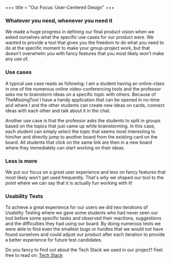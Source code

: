 +++
title = "Our Focus: User-Centered Design"
+++

### Whatever you need, whenever you need it

We made a huge progress in defining our final product vision when we asked ourselves what the specific use cases for our product were. We wanted to provide a tool that gives you the freedom to do what you need to do at the specific moment to make your group-project work, but that doesn't overwhelm you with fancy features that you most likely won't make any use of.

### Use cases
A typical use case reads as following: I am a student having an online-class in one of the numerous online video-conferencing tools and the professor asks me to brainstorm ideas on a specific topic with others. Because of TheMissingTool I have a handy application that can be opened in no-time and where I and the other students can create new ideas on cards, connect ideas with each other and talk about it in the chat.

Another use case is that the professor asks the students to split in groups based on the topics that just came up while brainstorming. In this case, each student can simply select the topic that seems most interesting to him/her and directly jump to another board from the existing card on the board. All students that click on the same link are then in a new board where they immediately can start working on their ideas.


### Less is more

We put our focus on a great user experience and less on fancy features that most likely won't get used frequently. That's why we shaped our tool to the point where we can say that it is actually fun working with it!

### Usability Tests

To achieve a great experience for our users we did two iterations of Usability Testing where we gave some students who had never seen our tool before some specific tasks and observed their reactions, suggestions and the difficulties they had using our board. By doing numerous tests we were able to find even the smallest bugs or hurdles that we would not have found ourselves and could adjust our product after each iteration to provide a better experience for future test candidates.


Do you fancy to find out about the Tech Stack we used in our project? Feel free to read on:
[Tech Stack](../techstack)
